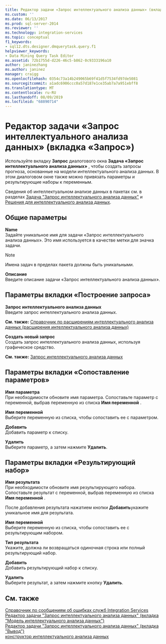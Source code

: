 ```yaml
---
title: Редактор задачи «Запрос интеллектуального анализа данных» (вкладка «запрос») | Документация Майкрософт
ms.custom: ''
ms.date: 06/13/2017
ms.prod: sql-server-2014
ms.reviewer: ''
ms.technology: integration-services
ms.topic: conceptual
f1_keywords:
- sql12.dts.designer.dmquerytask.query.f1
helpviewer_keywords:
- Data Mining Query Task Editor
ms.assetid: 72b1755d-d226-46c5-b862-0c9333196a10
author: janinezhang
ms.author: janinez
manager: craigg
ms.openlocfilehash: 0354c73a14b249065b69f41d5f7534fd97de5081
ms.sourcegitcommit: a1adc6906ccc0a57d187e1ce35ab7a7a951ebff8
ms.translationtype: MT
ms.contentlocale: ru-RU
ms.lasthandoff: 08/09/2019
ms.locfileid: "68890714"
---
```

# <a name="data-mining-query-task-editor-query-tab"></a>Редактор задачи «Запрос интеллектуального анализа данных» (вкладка «Запрос»)
  Используйте вкладку **Запрос** диалогового окна **Задача «Запрос интеллектуального анализа данных»** , чтобы создать запросы прогноза, основанные на модели интеллектуального анализа данных. В этом диалоговом окне также можно привязать параметры и результирующие наборы к переменным.  
  
 Сведения об интеллектуальном анализе данных в пакетах см. в разделах [Задача "Запрос интеллектуального анализа данных"](control-flow/data-mining-query-task.md) и [Решения для интеллектуального анализа данных](https://docs.microsoft.com/analysis-services/data-mining/data-mining-solutions).  
  
## <a name="general-options"></a>Общие параметры  
 **Name**  
 Задайте уникальное имя для задачи «Запрос интеллектуального анализа данных». Это имя используется в качестве метки для значка задачи.  
  
> [!NOTE]  
>  Имена задач в пределах пакета должны быть уникальными.  
  
 **Описание**  
 Введите описание задачи «Запрос интеллектуального анализа данных».  
  
## <a name="build-query-tab-options"></a>Параметры вкладки «Построение запроса»  
 **Запрос интеллектуального анализа данных**  
 Введите запрос интеллектуального анализа данных.  
  
 **См. также:**  [Справочник по расширениям интеллектуального анализа данных (расширения интеллектуального анализа данных)](/sql/dmx/data-mining-extensions-dmx-reference)  
  
 **Создать новый запрос**  
 Создать запрос интеллектуального анализа данных, используя графическое средство.  
  
 **См. также:** [Запрос интеллектуального анализа данных](control-flow/data-mining-query.md)  
  
## <a name="parameter-mapping-tab-options"></a>Параметры вкладки «Сопоставление параметров»  
 **Имя параметра**  
 При необходимости обновите имя параметра. Сопоставьте параметр с переменной, выбрав переменную из списка **Имя переменной** .  
  
 **Имя переменной**  
 Выберите переменную из списка, чтобы сопоставить ее с параметром.  
  
 **Добавить**  
 Добавить параметр к списку.  
  
 **Удалить**  
 Выберите параметр, а затем нажмите **Удалить**.  
  
## <a name="result-set-tab-options"></a>Параметры вкладки «Результирующий набор»  
 **Имя результата**  
 При необходимости обновите имя результирующего набора. Сопоставьте результат с переменной, выбрав переменную из списка **Имя переменной** .  
  
 После добавления результата нажатием кнопки **Добавить**укажите уникальное имя для результата.  
  
 **Имя переменной**  
 Выберите переменную из списка, чтобы сопоставить ее с результирующим набором.  
  
 **Тип результата**  
 Укажите, должна ли возвращаться одиночная строка или полный результирующий набор.  
  
 **Добавить**  
 Добавить результирующий набор к списку.  
  
 **Удалить**  
 Выберите результат, а затем нажмите кнопку **Удалить**.  
  
## <a name="see-also"></a>См. также  
 [Справочник по сообщениям об ошибках служб Integration Services](../../2014/integration-services/integration-services-error-and-message-reference.md)   
 [Редактор задачи "Запрос интеллектуального анализа данных" (вкладка "Модель интеллектуального анализа данных")](../../2014/integration-services/data-mining-query-task-editor-mining-model-tab.md)   
 [Редактор задачи "Запрос интеллектуального анализа данных" (вкладка "Вывод")](../../2014/integration-services/data-mining-query-task-editor-output-tab.md)   
 [конструктор интеллектуального анализа данных](https://docs.microsoft.com/analysis-services/data-mining/data-mining-designer)  
  
  

